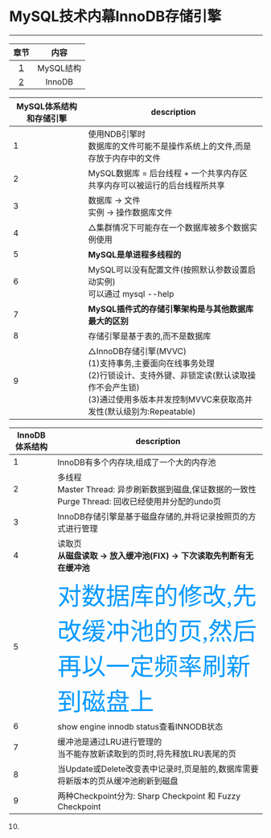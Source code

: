 # MySQL技术内幕InnoDB存储引擎
---

章节 | 内容
:---: | :---:
[1](#MySQL体系结构和存储引擎) | MySQL结构
[2](#InnoDB体系结构)| InnoDB


MySQL体系结构和存储引擎|description
---|---
1|使用NDB引擎时<br>数据库的文件可能不是操作系统上的文件,而是存放于内存中的文件
2|MySQL数据库 = 后台线程 + 一个共享内存区<br>共享内存可以被运行的后台线程所共享
3|数据库 → 文件<br>实例 → 操作数据库文件
4|△集群情况下可能存在一个数据库被多个数据实例使用
5|**MySQL是单进程多线程的**
6|MySQL可以没有配置文件(按照默认参数设置启动实例)<br>可以通过 mysql --help | grep my.cnf 来查看配置读取顺序<br>相同参数以最后一个配置文件中的参数为准
7|**MySQL插件式的存储引擎架构是与其他数据库最大的区别**
8|存储引擎是基于表的,而不是数据库
9|△InnoDB存储引擎(MVVC)<br>(1)支持事务,主要面向在线事务处理<br>(2)行锁设计、支持外键、非锁定读(默认读取操作不会产生锁)<br>(3)通过使用多版本并发控制MVVC来获取高并发性(默认级别为:Repeatable)

InnoDB体系结构|description
---|---
1|InnoDB有多个内存块,组成了一个大的内存池
2|多线程<br>Master Thread: 异步刷新数据到磁盘,保证数据的一致性<br>Purge Thread: 回收已经使用并分配的undo页
3|InnoDB存储引擎是基于磁盘存储的,并将记录按照页的方式进行管理
4|读取页<br>**从磁盘读取 → 放入缓冲池(FIX) → 下次读取先判断有无在缓冲池**
5|<font color=#0099ff size=7 face="黑体">对数据库的修改,先改缓冲池的页,然后再以一定频率刷新到磁盘上</font>
6|show engine innodb status查看INNODB状态
7|缓冲池是通过LRU进行管理的<br>当不能存放新读取到的页时,将先释放LRU表尾的页
8|当Update或Delete改变表中记录时,页是脏的,数据库需要将新版本的页从缓冲池刷新到磁盘
9|两种Checkpoint分为: Sharp Checkpoint 和 Fuzzy Checkpoint
10. 
